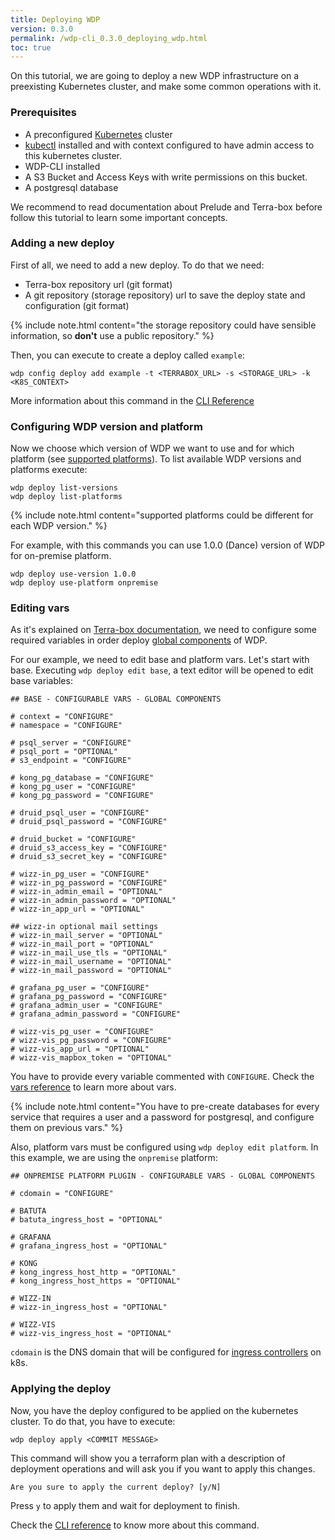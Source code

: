 ```yaml
---
title: Deploying WDP
version: 0.3.0
permalink: /wdp-cli_0.3.0_deploying_wdp.html
toc: true
---
```


On this tutorial, we are going to deploy a new WDP infrastructure on a 
preexisting Kubernetes cluster, and make some common operations with it. 

### Prerequisites

- A preconfigured [Kubernetes](https://kubernetes.io/) cluster
- [kubectl](https://kubernetes.io/docs/tasks/tools/install-kubectl/) installed
and with context configured to have admin access to this kubernetes cluster.
- WDP-CLI installed
- A S3 Bucket and Access Keys with write permissions on this bucket. 
- A postgresql database

We recommend to read documentation about Prelude and Terra-box before follow 
this tutorial to learn some important concepts. 

### Adding a new deploy

First of all, we need to add a new deploy. To do that we need:
- Terra-box repository url (git format)
- A git repository (storage repository) url to save the deploy state and configuration (git format)

{% include note.html content="the storage repository could have sensible 
information, so **don't** use a public repository." %}

Then, you can execute to create a deploy called `example`:

```
wdp config deploy add example -t <TERRABOX_URL> -s <STORAGE_URL> -k <K8S_CONTEXT>
```

More information about this command in the [CLI Reference]()

### Configuring WDP version and platform

Now we choose which version of WDP we want to use and for which platform
(see [supported platforms]()). To list available WDP versions and platforms execute:

```
wdp deploy list-versions
wdp deploy list-platforms
```

{% include note.html content="supported platforms could be different for each 
WDP version." %}

For example, with this commands you can use 1.0.0 (Dance) version of WDP for on-premise
platform. 

```
wdp deploy use-version 1.0.0
wdp deploy use-platform onpremise
```

### Editing vars

As it's explained on [Terra-box documentation](), we need to configure some
required variables in order deploy [global components]() of WDP. 

For our example, we need to edit base and platform vars. Let's start with base. 
Executing `wdp deploy edit base`, a text editor will be opened to edit base variables:

```
## BASE - CONFIGURABLE VARS - GLOBAL COMPONENTS

# context = "CONFIGURE"
# namespace = "CONFIGURE"

# psql_server = "CONFIGURE"
# psql_port = "OPTIONAL"
# s3_endpoint = "CONFIGURE"

# kong_pg_database = "CONFIGURE"
# kong_pg_user = "CONFIGURE"
# kong_pg_password = "CONFIGURE"

# druid_psql_user = "CONFIGURE"
# druid_psql_password = "CONFIGURE"

# druid_bucket = "CONFIGURE"
# druid_s3_access_key = "CONFIGURE"
# druid_s3_secret_key = "CONFIGURE"

# wizz-in_pg_user = "CONFIGURE"
# wizz-in_pg_password = "CONFIGURE"
# wizz-in_admin_email = "OPTIONAL"
# wizz-in_admin_password = "OPTIONAL"
# wizz-in_app_url = "OPTIONAL"

## wizz-in optional mail settings
# wizz-in_mail_server = "OPTIONAL"
# wizz-in_mail_port = "OPTIONAL"
# wizz-in_mail_use_tls = "OPTIONAL"
# wizz-in_mail_username = "OPTIONAL"
# wizz-in_mail_password = "OPTIONAL"

# grafana_pg_user = "CONFIGURE"
# grafana_pg_password = "CONFIGURE"
# grafana_admin_user = "CONFIGURE"
# grafana_admin_password = "CONFIGURE"

# wizz-vis_pg_user = "CONFIGURE"
# wizz-vis_pg_password = "CONFIGURE"
# wizz-vis_app_url = "OPTIONAL"
# wizz-vis_mapbox_token = "OPTIONAL"
```

You have to provide every variable commented with `CONFIGURE`. Check the
[vars reference]() to learn more about vars.

{% include note.html content="You have to pre-create databases for every
service that requires a user and a password for postgresql, and configure them
on previous vars." %}

Also, platform vars must be configured using `wdp deploy edit platform`. In this 
example, we are using the `onpremise` platform:
```
## ONPREMISE PLATFORM PLUGIN - CONFIGURABLE VARS - GLOBAL COMPONENTS

# cdomain = "CONFIGURE"

# BATUTA
# batuta_ingress_host = "OPTIONAL"

# GRAFANA
# grafana_ingress_host = "OPTIONAL"

# KONG
# kong_ingress_host_http = "OPTIONAL"
# kong_ingress_host_https = "OPTIONAL"

# WIZZ-IN
# wizz-in_ingress_host = "OPTIONAL"

# WIZZ-VIS
# wizz-vis_ingress_host = "OPTIONAL"
```
`cdomain` is the DNS domain that will be configured for 
[ingress controllers](https://kubernetes.io/docs/concepts/services-networking/ingress/) on k8s. 

### Applying the deploy

Now, you have the deploy configured to be applied on the kubernetes cluster. To 
do that, you have to execute:

```
wdp deploy apply <COMMIT MESSAGE>
```

This command will show you a terraform plan with a description of deployment operations and will
ask you if you want to apply this changes. 
```
Are you sure to apply the current deploy? [y/N]
```
Press `y` to apply them and wait for deployment to finish. 

Check the [CLI reference]() to know more about this command. 

